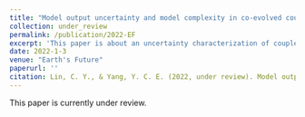 ```yaml
---
title: "Model output uncertainty and model complexity in co-evolved coupled natural human systems"
collection: under_review
permalink: /publication/2022-EF
excerpt: 'This paper is about an uncertainty characterization of coupled hydrological and agent-based models.'
date: 2022-1-3
venue: "Earth's Future"
paperurl: ''
citation: Lin, C. Y., & Yang, Y. C. E. (2022, under review). Model output uncertainty and model complexity in co-evolved coupled natural human systems, <i>Earth's Future<\i>.
---
```

This paper is currently under review.